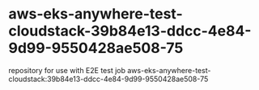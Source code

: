 # aws-eks-anywhere-test-cloudstack-39b84e13-ddcc-4e84-9d99-9550428ae508-75
repository for use with E2E test job aws-eks-anywhere-test-cloudstack:39b84e13-ddcc-4e84-9d99-9550428ae508-75
